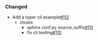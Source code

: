 <!--
A new scriv changelog fragment.

Uncomment the section that is right (remove the HTML comment wrapper).

pull request link [#_num_](https://github.com/DonalChilde/cookiecutter-python-base/pull/_num_)
issue link [#_num_](https://github.com/DonalChilde/cookiecutter-python-base/issues/_num_)
-->

<!--

### Removed

- __issue_or_PR_description__[#_num_](https://github.com/DonalChilde/cookiecutter-python-base/pull/_num_)
  - closes
    - __desc__[#_num_](https://github.com/DonalChilde/cookiecutter-python-base/issues/_num_)

-->
<!--

### Added

- __issue_or_PR_description__[#_num_](https://github.com/DonalChilde/cookiecutter-python-base/pull/_num_)
  - closes
    - __desc__[#_num_](https://github.com/DonalChilde/cookiecutter-python-base/issues/_num_)

-->

### Changed

- Add a typer cli example[#112](https://github.com/DonalChilde/cookiecutter-python-base/pull/112)
  - closes
    - sphinx conf.py source_suffix[#111](https://github.com/DonalChilde/cookiecutter-python-base/issues/111)
    - fix cli testing[#110](https://github.com/DonalChilde/cookiecutter-python-base/issues/110)

<!--

### Deprecated

- __issue_or_PR_description__[#_num_](https://github.com/DonalChilde/cookiecutter-python-base/pull/_num_)
  - closes
    - __desc__[#_num_](https://github.com/DonalChilde/cookiecutter-python-base/issues/_num_)

-->
<!--

### Fixed

- __issue_or_PR_description__[#_num_](https://github.com/DonalChilde/cookiecutter-python-base/pull/_num_)
  - closes
    - __desc__[#_num_](https://github.com/DonalChilde/cookiecutter-python-base/issues/_num_)

-->
<!--

### Security

- __issue_or_PR_description__[#_num_](https://github.com/DonalChilde/cookiecutter-python-base/pull/_num_)
  - closes
    - __desc__[#_num_](https://github.com/DonalChilde/cookiecutter-python-base/issues/_num_)

-->
